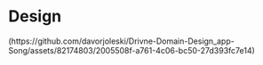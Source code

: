 <h1>Design</h1>
(https://github.com/davorjoleski/Drivne-Domain-Design_app-Song/assets/82174803/2005508f-a761-4c06-bc50-27d393fc7e14)
